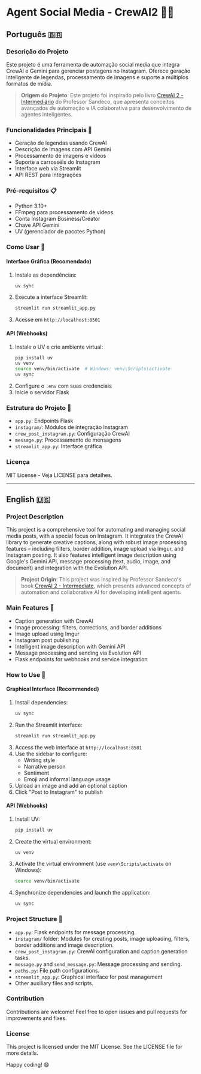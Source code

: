 # Agent Social Media - CrewAI2 📱🤖

## Português 🇧🇷

### Descrição do Projeto
Este projeto é uma ferramenta de automação social media que integra CrewAI e Gemini para gerenciar postagens no Instagram. Oferece geração inteligente de legendas, processamento de imagens e suporte a múltiplos formatos de mídia.

> **Origem do Projeto**: Este projeto foi inspirado pelo livro [CrewAI 2 - Intermediário](https://physia.com.br) do Professor Sandeco, que apresenta conceitos avançados de automação e IA colaborativa para desenvolvimento de agentes inteligentes.

### Funcionalidades Principais 🚀
- Geração de legendas usando CrewAI
- Descrição de imagens com API Gemini
- Processamento de imagens e vídeos
- Suporte a carrosséis do Instagram
- Interface web via Streamlit
- API REST para integrações

### Pré-requisitos 📋
- Python 3.10+
- FFmpeg para processamento de vídeos
- Conta Instagram Business/Creator
- Chave API Gemini
- UV (gerenciador de pacotes Python)

### Como Usar 🚀

#### Interface Gráfica (Recomendado)
1. Instale as dependências:
   ```bash
   uv sync
   ```
2. Execute a interface Streamlit:
   ```bash
   streamlit run streamlit_app.py
   ```
3. Acesse em `http://localhost:8501`

#### API (Webhooks)
1. Instale o UV e crie ambiente virtual:
   ```bash
   pip install uv
   uv venv
   source venv/bin/activate  # Windows: venv\Scripts\activate
   uv sync
   ```
2. Configure o `.env` com suas credenciais
3. Inicie o servidor Flask

### Estrutura do Projeto 📂
- `app.py`: Endpoints Flask
- `instagram/`: Módulos de integração Instagram
- `crew_post_instagram.py`: Configuração CrewAI
- `message.py`: Processamento de mensagens
- `streamlit_app.py`: Interface gráfica

### Licença
MIT License - Veja LICENSE para detalhes.

---

## English 🇺🇸

### Project Description
This project is a comprehensive tool for automating and managing social media posts, with a special focus on Instagram. It integrates the CrewAI library to generate creative captions, along with robust image processing features – including filters, border addition, image upload via Imgur, and Instagram posting. It also features intelligent image description using Google's Gemini API, message processing (text, audio, image, and document) and integration with the Evolution API.

> **Project Origin**: This project was inspired by Professor Sandeco's book [CrewAI 2 - Intermediate](https://physia.com.br), which presents advanced concepts of automation and collaborative AI for developing intelligent agents.

### Main Features 🚀
- Caption generation with CrewAI
- Image processing: filters, corrections, and border additions
- Image upload using Imgur
- Instagram post publishing
- Intelligent image description with Gemini API
- Message processing and sending via Evolution API
- Flask endpoints for webhooks and service integration

### How to Use 🚀

#### Graphical Interface (Recommended)
1. Install dependencies:
   ```bash
   uv sync
   ```
2. Run the Streamlit interface:
   ```bash
   streamlit run streamlit_app.py
   ```
3. Access the web interface at `http://localhost:8501`
4. Use the sidebar to configure:
   - Writing style
   - Narrative person
   - Sentiment
   - Emoji and informal language usage
5. Upload an image and add an optional caption
6. Click "Post to Instagram" to publish

#### API (Webhooks)
1. Install UV:
   ```bash
   pip install uv
   ```
2. Create the virtual environment:
   ```bash
   uv venv
   ```
3. Activate the virtual environment (use `venv\Scripts\activate` on Windows):
   ```bash
   source venv/bin/activate
   ```
4. Synchronize dependencies and launch the application:
   ```bash
   uv sync
   ```

### Project Structure 📂
- `app.py`: Flask endpoints for message processing.
- `instagram/` folder: Modules for creating posts, image uploading, filters, border additions and image description.
- `crew_post_instagram.py`: CrewAI configuration and caption generation tasks.
- `message.py` and `send_message.py`: Message processing and sending.
- `paths.py`: File path configurations.
- `streamlit_app.py`: Graphical interface for post management
- Other auxiliary files and scripts.

### Contribution
Contributions are welcome! Feel free to open issues and pull requests for improvements and fixes.

### License
This project is licensed under the MIT License. See the LICENSE file for more details.

Happy coding! 😄